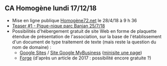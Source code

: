 ## CA Homogène lundi 17/12/18

- Mise en ligne publique [Homogène72.net](https://homogene72.net) le 28/4/18 à 9 h 36
- [Teaser #1 - Pique-nique parc Banjan 25/7/18](https://youtu.be/RgeNwsMLXBM)
- Possibilités d'hébergement gratuit de site Web en forme de plaquette étendue de présentation de l'association, sur la base de l'établissement d'un document de type traitement de texte (mais reste la question du nom de domaine) :
  - [Google Sites](https://sites.google.com/new?pli=1) / [Site Google MyBusiness](https://www.google.com/business/how-it-works/website/) ([minisite une page](https://steelmailbox.business.site))
  - [Forge](https://getforge.com/) (d'après un article de 2017 : possibilité encore gratuite ?)
